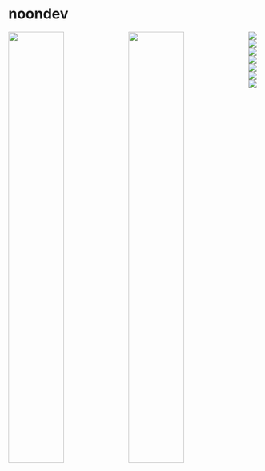 # noondev

<img align="left" width="47%" src ="https://github-readme-stats.vercel.app/api?username=Foucsi&show_icons=true&theme=radical"/>

<img align="left" width="47%" src ="https://github-readme-stats.vercel.app/api/top-langs/?username=anuraghazra&hide_progress=true"/>

<img align="left" src="https://img.shields.io/badge/javascript-%23323330.svg?style=for-the-badge&logo=javascript&logoColor=%23F7DF1E"/>

<img align="left" src="https://img.shields.io/badge/MongoDB-%234ea94b.svg?style=for-the-badge&logo=mongodb&logoColor=white"/>

<img align="left" src="https://img.shields.io/badge/Next-black?style=for-the-badge&logo=next.js&logoColor=white"/>

<img align="left" src="https://img.shields.io/badge/node.js-6DA55F?style=for-the-badge&logo=node.js&logoColor=white"  />

<img align="left" src="https://img.shields.io/badge/react-%2320232a.svg?style=for-the-badge&logo=react&logoColor=%2361DAFB"/>

<img align="left" src="https://img.shields.io/badge/react_native-%2320232a.svg?style=for-the-badge&logo=react&logoColor=%2361DAFB"/>

<img  align="left"  src="https://img.shields.io/badge/redux-%23593d88.svg?style=for-the-badge&logo=redux&logoColor=white"/>
